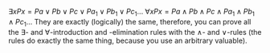 $\exists x Px = Pa \lor Pb \lor Pc \lor Pa_1 \lor Pb_1 \lor Pc_1 ...$
$\forall x Px = Pa \land Pb \land Pc \land Pa_1 \land Pb_1 \land Pc_1 ...$
They are exactly (logically) the same, therefore, you can prove all the $\exists$- and $\forall$-introduction and -elimination rules with the $\land$- and $\lor$-rules (the rules do exactly the same thing, because you use an arbitrary valuable).